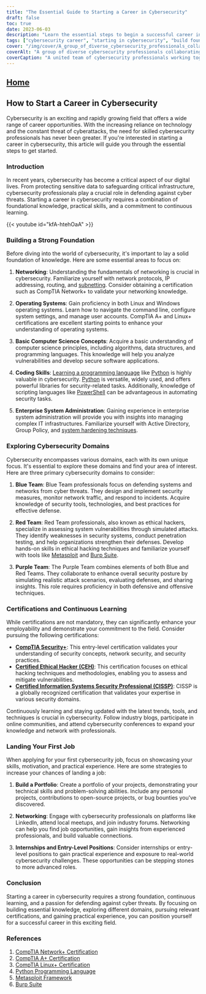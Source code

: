 ```yaml
---
title: "The Essential Guide to Starting a Career in Cybersecurity"
draft: false
toc: true
date: 2023-06-03
description: "Learn the essential steps to begin a successful career in cybersecurity, from building a strong foundation to exploring different domains and certifications."
tags: ["cybersecurity career", "starting in cybersecurity", "build foundation", "networking fundamentals", "operating systems", "coding skills", "enterprise system administration", "blue team", "red team", "purple team", "certifications", "continuous learning", "first cybersecurity job", "portfolio building", "networking for cybersecurity", "internships in cybersecurity", "CompTIA Security", "Certified Ethical Hacker CEH", "Certified Information Systems Security Professional CISSP", "cybersecurity conferences", "cybersecurity trends", "practical experience", "cybersecurity projects", "cybersecurity meetups", "entry-level cybersecurity", "defending against cyber threats", "cybersecurity professionals", "career development", "cybersecurity skills", "cybersecurity education"]
cover: "/img/cover/A_group_of_diverse_cybersecurity_professionals_collaborating.png"
coverAlt: "A group of diverse cybersecurity professionals collaborating on securing digital systems and networks."
coverCaption: "A united team of cybersecurity professionals working together to protect digital systems from cyber threats."
---
```


## [Home](/cyber-security-career-playbook-start/)

## How to Start a Career in Cybersecurity

Cybersecurity is an exciting and rapidly growing field that offers a wide range of career opportunities. With the increasing reliance on technology and the constant threat of cyberattacks, the need for skilled cybersecurity professionals has never been greater. If you're interested in starting a career in cybersecurity, this article will guide you through the essential steps to get started.

### Introduction

In recent years, cybersecurity has become a critical aspect of our digital lives. From protecting sensitive data to safeguarding critical infrastructure, cybersecurity professionals play a crucial role in defending against cyber threats. Starting a career in cybersecurity requires a combination of foundational knowledge, practical skills, and a commitment to continuous learning.

{{< youtube id="kfA-htehOaA" >}}

### Building a Strong Foundation

Before diving into the world of cybersecurity, it's important to lay a solid foundation of knowledge. Here are some essential areas to focus on:

1. **Networking**: Understanding the fundamentals of networking is crucial in cybersecurity. Familiarize yourself with network protocols, IP addressing, routing, and [subnetting](https://simeononsecurity.com/articles/how-to-perform-network-segmentation-for-improved-security/). Consider obtaining a certification such as CompTIA Network+ to validate your networking knowledge.

2. **Operating Systems**: Gain proficiency in both Linux and Windows operating systems. Learn how to navigate the command line, configure system settings, and manage user accounts. CompTIA A+ and Linux+ certifications are excellent starting points to enhance your understanding of operating systems.

3. **Basic Computer Science Concepts**: Acquire a basic understanding of computer science principles, including algorithms, data structures, and programming languages. This knowledge will help you analyze vulnerabilities and develop secure software applications.

4. **Coding Skills**: [Learning a programming language](https://simeononsecurity.com/articles/should-i-learn-programming-for-cybersecurity-or-information-technology/) like [Python](https://simeononsecurity.com/articles/secure-coding-standards-for-python/) is highly valuable in cybersecurity. [Python](https://simeononsecurity.com/articles/secure-coding-standards-for-python/) is versatile, widely used, and offers powerful libraries for security-related tasks. Additionally, knowledge of scripting languages like [PowerShell](https://simeononsecurity.com/articles/learning-powershell-scripting-for-beginners/) can be advantageous in automating security tasks.

5. **Enterprise System Administration**: Gaining experience in enterprise system administration will provide you with insights into managing complex IT infrastructures. Familiarize yourself with Active Directory, Group Policy, and [system hardening techniques](https://simeononsecurity.com/github/windows-optimize-harden-debloat/).
### Exploring Cybersecurity Domains

Cybersecurity encompasses various domains, each with its own unique focus. It's essential to explore these domains and find your area of interest. Here are three primary cybersecurity domains to consider:

1. **Blue Team**: Blue Team professionals focus on defending systems and networks from cyber threats. They design and implement security measures, monitor network traffic, and respond to incidents. Acquire knowledge of security tools, technologies, and best practices for effective defense.

2. **Red Team**: Red Team professionals, also known as ethical hackers, specialize in assessing system vulnerabilities through simulated attacks. They identify weaknesses in security systems, conduct penetration testing, and help organizations strengthen their defenses. Develop hands-on skills in ethical hacking techniques and familiarize yourself with tools like [Metasploit](https://simeononsecurity.com/articles/what-is-metasploit/) and [Burp Suite](https://simeononsecurity.com/articles/the-role-of-penetration-testing-in-cybersecurity/).

3. **Purple Team**: The Purple Team combines elements of both Blue and Red Teams. They collaborate to enhance overall security posture by simulating realistic attack scenarios, evaluating defenses, and sharing insights. This role requires proficiency in both defensive and offensive techniques.

### Certifications and Continuous Learning

While certifications are not mandatory, they can significantly enhance your employability and demonstrate your commitment to the field. Consider pursuing the following certifications:

- [**CompTIA Security+**](https://simeononsecurity.com/articles/comptias-security-plus-sy0-601-what-do-you-need-to-know/): This entry-level certification validates your understanding of security concepts, network security, and security practices.
- [**Certified Ethical Hacker (CEH)**](https://simeononsecurity.com/articles/preparing-for-the-ceh-certified-ethical-hacker-certification-exam/): This certification focuses on ethical hacking techniques and methodologies, enabling you to assess and mitigate vulnerabilities.
- [**Certified Information Systems Security Professional (CISSP)**](https://simeononsecurity.com/articles/a-guide-to-earning-the-isc2-cissp-certification/): CISSP is a globally recognized certification that validates your expertise in various security domains.

Continuously learning and staying updated with the latest trends, tools, and techniques is crucial in cybersecurity. Follow industry blogs, participate in online communities, and attend cybersecurity conferences to expand your knowledge and network with professionals.

### Landing Your First Job

When applying for your first cybersecurity job, focus on showcasing your skills, motivation, and practical experience. Here are some strategies to increase your chances of landing a job:

1. **Build a Portfolio**: Create a portfolio of your projects, demonstrating your technical skills and problem-solving abilities. Include any personal projects, contributions to open-source projects, or bug bounties you've discovered.

2. **Networking**: Engage with cybersecurity professionals on platforms like LinkedIn, attend local meetups, and join industry forums. Networking can help you find job opportunities, gain insights from experienced professionals, and build valuable connections.

3. **Internships and Entry-Level Positions**: Consider internships or entry-level positions to gain practical experience and exposure to real-world cybersecurity challenges. These opportunities can be stepping stones to more advanced roles.

### Conclusion

Starting a career in cybersecurity requires a strong foundation, continuous learning, and a passion for defending against cyber threats. By focusing on building essential knowledge, exploring different domains, pursuing relevant certifications, and gaining practical experience, you can position yourself for a successful career in this exciting field.

### References

1. [CompTIA Network+ Certification](https://www.comptia.org/certifications/network)
2. [CompTIA A+ Certification](https://www.comptia.org/certifications/a)
3. [CompTIA Linux+ Certification](https://www.comptia.org/certifications/linux)
4. [Python Programming Language](https://www.python.org/)
5. [Metasploit Framework](https://www.metasploit.com/)
6. [Burp Suite](https://portswigger.net/burp)

